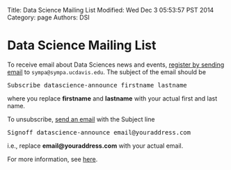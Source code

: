 Title: Data Science Mailing List 
Modified: Wed Dec  3 05:53:57 PST 2014
Category: page
Authors: DSI

<h1>Data Science Mailing List</h1>

To receive email about Data Sciences news and events,
<a href="mailto:sympa@sympa.ucdavis.edu?subject=Subscribe%20datascience-announce%20&lt;firstname&gt;%20&lt;lastname&gt;">register
by sending email</a> to `sympa@sympa.ucdavis.edu`.
The subject of the email should be
<pre>
Subscribe datascience-announce firstname lastname
</pre>
where you replace <b>firstname</b> and <b>lastname</b>  with your actual first and last name.

<p>
To unsubscribe, <a href="" >send an email</a> with
the Subject line
<pre>
Signoff datascience-announce email@youraddress.com
</pre>
i.e., replace <b>email@youraddress.com</b> with your actual email.
</p>
For more information, see <a href="https://ucdavisit.service-now.com/ess/knowledge_detail.do?sysparm_article=KB0000204" >here</a>.
